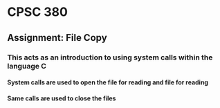 # CPSC 380

## Assignment: File Copy

### This acts as an introduction to using system calls within the language C

#### System calls are used to open the file for reading and file for reading
#### Same calls are used to close the files